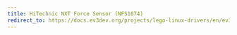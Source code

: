 ```yaml
---
title: HiTechnic NXT Force Sensor (NFS1074)
redirect_to: https://docs.ev3dev.org/projects/lego-linux-drivers/en/ev3dev-jessie/sensor_data.html#ht-nxt-force
---
```

